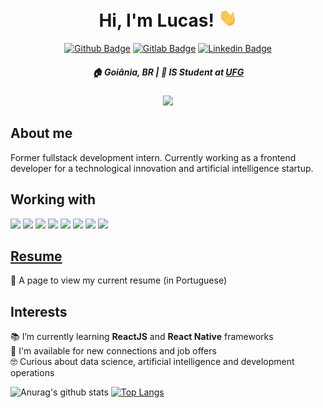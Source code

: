 <div align="center">
  <h1>
    Hi, I'm Lucas! 
    <img src="https://raw.githubusercontent.com/ABSphreak/ABSphreak/master/gifs/Hi.gif" width="30px"> 
  </h1> 
  
[![Github Badge](https://img.shields.io/badge/github%20-%23323330.svg?&style=for-the-badge&logo=github&logoColor=white&color=black&link=https://github.com/lucaspmatos)](https://github.com/lucaspmatos)
[![Gitlab Badge](https://img.shields.io/badge/gitlab%20-%23323330.svg?&style=for-the-badge&logo=gitlab&logoColor=white&color=purple&link=https://gitlab.com/lucaspmatos)](https://gitlab.com/lucaspmatos)
[![Linkedin Badge](https://img.shields.io/badge/linkedin%20-%23323330.svg?&style=for-the-badge&logo=linkedin&logoColor=white&color=blue&link=https://www.linkedin.com/in/lucaspmatos/)](https://www.linkedin.com/in/lucaspmatos/)

##### :house: Goiânia, BR | :closed_book: IS Student at [UFG](https://ufg.br) 

![](https://visitor-badge.glitch.me/badge?page_id=lucaspmatos)

</div>

## About me
Former fullstack development intern. Currently working as a frontend developer for a technological innovation and artificial intelligence startup.

## Working with
![](https://img.shields.io/badge/html5%20-%23323330.svg?&style=for-the-badge&logo=html5&logoColor=white&color=orange)
![](https://img.shields.io/badge/css3%20-%23323330.svg?&style=for-the-badge&logo=css3&logoColor=white&color=blue)
![](https://img.shields.io/badge/javascript%20-%23323330.svg?&style=for-the-badge&logo=javascript&logoColor=black&color=f0bf25)
![](https://img.shields.io/badge/git%20-%23323330.svg?&style=for-the-badge&logo=git&logoColor=white&color=black)
![](https://img.shields.io/badge/jquery%20-%23323330.svg?&style=for-the-badge&logo=jquery&logoColor=white&color=darkblue)
![](https://img.shields.io/badge/react%20-%23323330.svg?&style=for-the-badge&logo=react&logoColor=white&color=blue)
![](https://img.shields.io/badge/bootstrap%20-%23323330.svg?&style=for-the-badge&logo=bootstrap&logoColor=white&color=8712fc)
![](https://img.shields.io/badge/redux%20-%23323330.svg?&style=for-the-badge&logo=redux&logoColor=white&color=purple)

## [Resume](https://lucaspmatos.github.io/my-digital-resume/)
:scroll: A page to view my current resume (in Portuguese)

## Interests
:books: I’m currently learning **ReactJS** and **React Native** frameworks<br>
:handshake: I'm available for new connections and job offers<br>
:nerd_face: Curious about data science, artificial intelligence and development operations<br>

![Anurag's github stats](https://github-readme-stats.vercel.app/api?username=lucaspmatos&count_private=true&show_icons=true&hide=issues&title_color=000000&icon_color=5C2DAE&line_height=24)
[![Top Langs](https://github-readme-stats.vercel.app/api/top-langs/?username=lucaspmatos&layout=compact&show_icons=true&title_color=000000&icon_color=5C2DAE)](https://github.com/anuraghazra/github-readme-stats)
